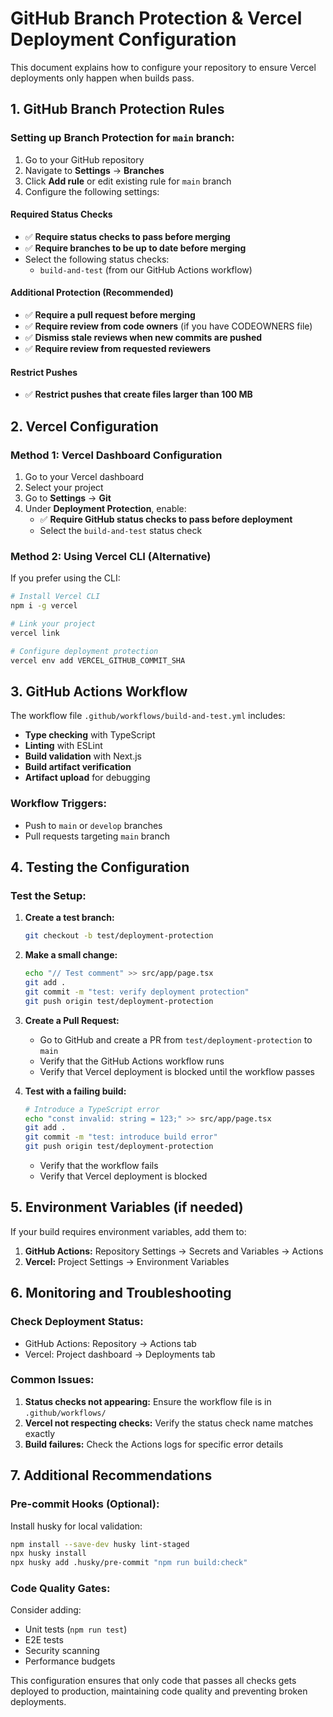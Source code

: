 # GitHub Branch Protection & Vercel Deployment Configuration

This document explains how to configure your repository to ensure Vercel deployments only happen when builds pass.

## 1. GitHub Branch Protection Rules

### Setting up Branch Protection for `main` branch:

1. Go to your GitHub repository
2. Navigate to **Settings** → **Branches**
3. Click **Add rule** or edit existing rule for `main` branch
4. Configure the following settings:

#### Required Status Checks
- ✅ **Require status checks to pass before merging**
- ✅ **Require branches to be up to date before merging**
- Select the following status checks:
  - `build-and-test` (from our GitHub Actions workflow)

#### Additional Protection (Recommended)
- ✅ **Require a pull request before merging**
- ✅ **Require review from code owners** (if you have CODEOWNERS file)
- ✅ **Dismiss stale reviews when new commits are pushed**
- ✅ **Require review from requested reviewers**

#### Restrict Pushes
- ✅ **Restrict pushes that create files larger than 100 MB**

## 2. Vercel Configuration

### Method 1: Vercel Dashboard Configuration

1. Go to your Vercel dashboard
2. Select your project
3. Go to **Settings** → **Git**
4. Under **Deployment Protection**, enable:
   - ✅ **Require GitHub status checks to pass before deployment**
   - Select the `build-and-test` status check

### Method 2: Using Vercel CLI (Alternative)

If you prefer using the CLI:

```bash
# Install Vercel CLI
npm i -g vercel

# Link your project
vercel link

# Configure deployment protection
vercel env add VERCEL_GITHUB_COMMIT_SHA
```

## 3. GitHub Actions Workflow

The workflow file `.github/workflows/build-and-test.yml` includes:

- **Type checking** with TypeScript
- **Linting** with ESLint
- **Build validation** with Next.js
- **Build artifact verification**
- **Artifact upload** for debugging

### Workflow Triggers:
- Push to `main` or `develop` branches
- Pull requests targeting `main` branch

## 4. Testing the Configuration

### Test the Setup:

1. **Create a test branch:**
   ```bash
   git checkout -b test/deployment-protection
   ```

2. **Make a small change:**
   ```bash
   echo "// Test comment" >> src/app/page.tsx
   git add .
   git commit -m "test: verify deployment protection"
   git push origin test/deployment-protection
   ```

3. **Create a Pull Request:**
   - Go to GitHub and create a PR from `test/deployment-protection` to `main`
   - Verify that the GitHub Actions workflow runs
   - Verify that Vercel deployment is blocked until the workflow passes

4. **Test with a failing build:**
   ```bash
   # Introduce a TypeScript error
   echo "const invalid: string = 123;" >> src/app/page.tsx
   git add .
   git commit -m "test: introduce build error"
   git push origin test/deployment-protection
   ```
   - Verify that the workflow fails
   - Verify that Vercel deployment is blocked

## 5. Environment Variables (if needed)

If your build requires environment variables, add them to:

1. **GitHub Actions:** Repository Settings → Secrets and Variables → Actions
2. **Vercel:** Project Settings → Environment Variables

## 6. Monitoring and Troubleshooting

### Check Deployment Status:
- GitHub Actions: Repository → Actions tab
- Vercel: Project dashboard → Deployments tab

### Common Issues:
1. **Status checks not appearing:** Ensure the workflow file is in `.github/workflows/`
2. **Vercel not respecting checks:** Verify the status check name matches exactly
3. **Build failures:** Check the Actions logs for specific error details

## 7. Additional Recommendations

### Pre-commit Hooks (Optional):
Install husky for local validation:
```bash
npm install --save-dev husky lint-staged
npx husky install
npx husky add .husky/pre-commit "npm run build:check"
```

### Code Quality Gates:
Consider adding:
- Unit tests (`npm run test`)
- E2E tests
- Security scanning
- Performance budgets

This configuration ensures that only code that passes all checks gets deployed to production, maintaining code quality and preventing broken deployments.
